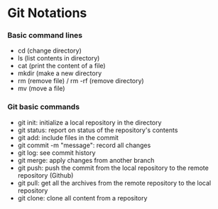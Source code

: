# Git Notations

### Basic command lines

- cd (change directory)
- ls (list contents in directory)
- cat (print the content of a file)
- mkdir (make a new directory
- rm (remove file) / rm -rf (remove directory)
- mv (move a file)

### Git basic commands

- git init: initialize a local repository in the directory
- git status: report on status of the repository's contents
- git add: include files in the commit
- git commit -m "message": record all changes
- git log: see commit history
- git merge: apply changes from another branch
- git push: push the commit from the local repository to the remote repository (Github)
- git pull: get all the archives from the remote repository to the local repository
- git clone: clone all content from a repository